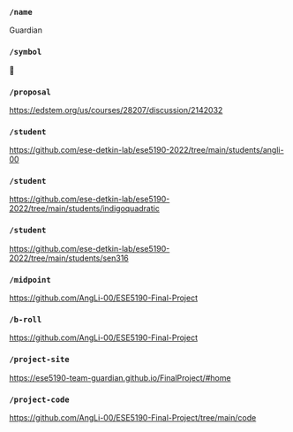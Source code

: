 ### `/name`
Guardian
### `/symbol`
💪
### `/proposal`
https://edstem.org/us/courses/28207/discussion/2142032  
### `/student`
https://github.com/ese-detkin-lab/ese5190-2022/tree/main/students/angli-00  
### `/student`
https://github.com/ese-detkin-lab/ese5190-2022/tree/main/students/indigoquadratic  
### `/student`
https://github.com/ese-detkin-lab/ese5190-2022/tree/main/students/sen316  
### `/midpoint`
https://github.com/AngLi-00/ESE5190-Final-Project  
### `/b-roll`
https://github.com/AngLi-00/ESE5190-Final-Project
### `/project-site`
https://ese5190-team-guardian.github.io/FinalProject/#home  
### `/project-code`
https://github.com/AngLi-00/ESE5190-Final-Project/tree/main/code  
